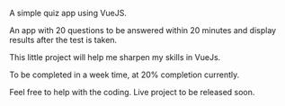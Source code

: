 A simple quiz app using VueJS.

An app with 20 questions to be answered within 20 minutes and display results after the test is taken.

This little project will help me sharpen my skills in VueJs.

To be completed in a week time, at 20% completion currently.

Feel free to help with the coding. Live project to be released soon.